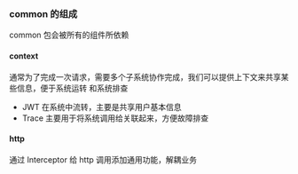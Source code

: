 ### common 的组成

common 包会被所有的组件所依赖

#### context

通常为了完成一次请求，需要多个子系统协作完成，我们可以提供上下文来共享某些信息，便于系统运转
和系统排查

* JWT 在系统中流转，主要是共享用户基本信息
* Trace 主要用于将系统调用给关联起来，方便故障排查


#### http

通过 Interceptor 给 http 调用添加通用功能，解耦业务